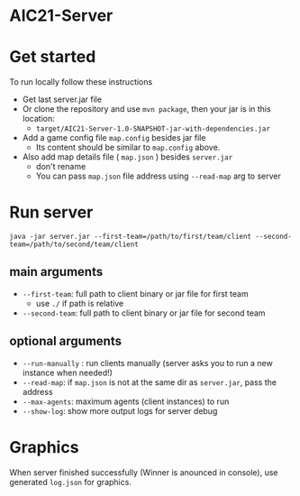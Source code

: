 # AIC21-Server

# Get started
To run locally follow these instructions

- Get last server.jar file
- Or clone the repository and use `mvn package`, then your jar is in this location:
  - `target/AIC21-Server-1.0-SNAPSHOT-jar-with-dependencies.jar`
- Add a game config file `map.config` besides jar file
  - Its content should be similar to `map.config` above.
- Also add map details file ( `map.json` ) besides `server.jar`
  - don't rename
  - You can pass `map.json` file address using `--read-map` arg to server

# Run server 
`java -jar server.jar --first-team=/path/to/first/team/client --second-team=/path/to/second/team/client`
## main arguments
  - `--first-team`: full path to client binary or jar file for first team
    - use `./` if path is relative
  - `--second-team`: full path to client binary or jar file for second team
## optional arguments
  - `--run-manually` : run clients manually (server asks you to run a new instance when needed!)
  - `--read-map`: if `map.json` is not at the same dir as `server.jar`, pass the address
  - `--max-agents`: maximum agents (client instances) to run 
  - `--show-log`: show more output logs for server debug

# Graphics
When server finished successfully (Winner is anounced in console), use generated `log.json` for graphics. 
